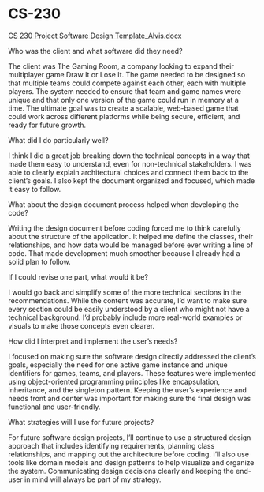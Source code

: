 # CS-230
[CS 230 Project Software Design Template_Alvis.docx](https://github.com/user-attachments/files/20958363/CS.230.Project.Software.Design.Template_Alvis.docx)

Who was the client and what software did they need?

The client was The Gaming Room, a company looking to expand their multiplayer game Draw It or Lose It. The game needed to be designed so that multiple teams could compete against each other, each with multiple players. The system needed to ensure that team and game names were unique and that only one version of the game could run in memory at a time. The ultimate goal was to create a scalable, web-based game that could work across different platforms while being secure, efficient, and ready for future growth.

What did I do particularly well?

I think I did a great job breaking down the technical concepts in a way that made them easy to understand, even for non-technical stakeholders. I was able to clearly explain architectural choices and connect them back to the client’s goals. I also kept the document organized and focused, which made it easy to follow.

What about the design document process helped when developing the code?

Writing the design document before coding forced me to think carefully about the structure of the application. It helped me define the classes, their relationships, and how data would be managed before ever writing a line of code. That made development much smoother because I already had a solid plan to follow.

If I could revise one part, what would it be?

I would go back and simplify some of the more technical sections in the recommendations. While the content was accurate, I’d want to make sure every section could be easily understood by a client who might not have a technical background. I’d probably include more real-world examples or visuals to make those concepts even clearer.

How did I interpret and implement the user’s needs?

I focused on making sure the software design directly addressed the client’s goals, especially the need for one active game instance and unique identifiers for games, teams, and players. These features were implemented using object-oriented programming principles like encapsulation, inheritance, and the singleton pattern. Keeping the user’s experience and needs front and center was important for making sure the final design was functional and user-friendly.

What strategies will I use for future projects?

For future software design projects, I’ll continue to use a structured design approach that includes identifying requirements, planning class relationships, and mapping out the architecture before coding. I’ll also use tools like domain models and design patterns to help visualize and organize the system. Communicating design decisions clearly and keeping the end-user in mind will always be part of my strategy.
